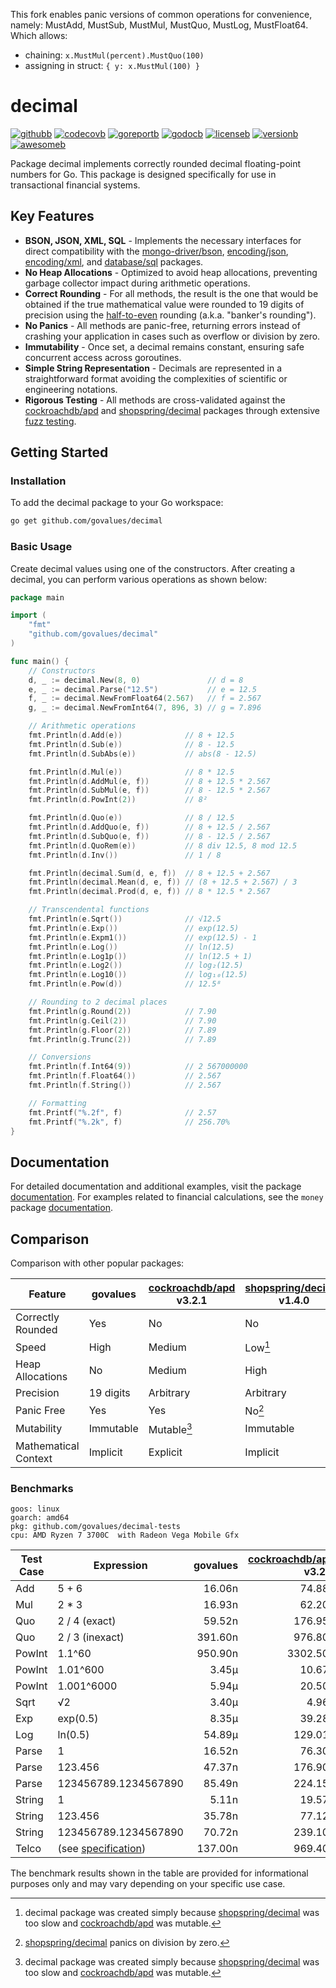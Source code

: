 This fork enables panic versions of common operations for convenience, namely: MustAdd, MustSub, MustMul, MustQuo, MustLog, MustFloat64. Which allows:

- chaining: `x.MustMul(percent).MustQuo(100)`
- assigning in struct: `{ y: x.MustMul(100) }`

# decimal

[![githubb]][github]
[![codecovb]][codecov]
[![goreportb]][goreport]
[![godocb]][godoc]
[![licenseb]][license]
[![versionb]][version]
[![awesomeb]][awesome]

Package decimal implements correctly rounded decimal floating-point numbers for Go.
This package is designed specifically for use in transactional financial systems.

## Key Features

- **BSON, JSON, XML, SQL** - Implements the necessary interfaces for direct compatibility
  with the [mongo-driver/bson], [encoding/json], [encoding/xml], and [database/sql] packages.
- **No Heap Allocations** - Optimized to avoid heap allocations,
  preventing garbage collector impact during arithmetic operations.
- **Correct Rounding** - For all methods, the result is the one that would
  be obtained if the true mathematical value were rounded to 19 digits of
  precision using the [half-to-even] rounding (a.k.a. "banker's rounding").
- **No Panics** - All methods are panic-free, returning errors instead of crashing
  your application in cases such as overflow or division by zero.
- **Immutability** - Once set, a decimal remains constant,
  ensuring safe concurrent access across goroutines.
- **Simple String Representation** - Decimals are represented in a straightforward
  format avoiding the complexities of scientific or engineering notations.
- **Rigorous Testing** - All methods are cross-validated against
  the [cockroachdb/apd] and [shopspring/decimal] packages through extensive [fuzz testing].

## Getting Started

### Installation

To add the decimal package to your Go workspace:

```bash
go get github.com/govalues/decimal
```

### Basic Usage

Create decimal values using one of the constructors.
After creating a decimal, you can perform various operations as shown below:

```go
package main

import (
    "fmt"
    "github.com/govalues/decimal"
)

func main() {
    // Constructors
    d, _ := decimal.New(8, 0)               // d = 8
    e, _ := decimal.Parse("12.5")           // e = 12.5
    f, _ := decimal.NewFromFloat64(2.567)   // f = 2.567
    g, _ := decimal.NewFromInt64(7, 896, 3) // g = 7.896

    // Arithmetic operations
    fmt.Println(d.Add(e))              // 8 + 12.5
    fmt.Println(d.Sub(e))              // 8 - 12.5
    fmt.Println(d.SubAbs(e))           // abs(8 - 12.5)

    fmt.Println(d.Mul(e))              // 8 * 12.5
    fmt.Println(d.AddMul(e, f))        // 8 + 12.5 * 2.567
    fmt.Println(d.SubMul(e, f))        // 8 - 12.5 * 2.567
    fmt.Println(d.PowInt(2))           // 8²

    fmt.Println(d.Quo(e))              // 8 / 12.5
    fmt.Println(d.AddQuo(e, f))        // 8 + 12.5 / 2.567
    fmt.Println(d.SubQuo(e, f))        // 8 - 12.5 / 2.567
    fmt.Println(d.QuoRem(e))           // 8 div 12.5, 8 mod 12.5
    fmt.Println(d.Inv())               // 1 / 8

    fmt.Println(decimal.Sum(d, e, f))  // 8 + 12.5 + 2.567
    fmt.Println(decimal.Mean(d, e, f)) // (8 + 12.5 + 2.567) / 3
    fmt.Println(decimal.Prod(d, e, f)) // 8 * 12.5 * 2.567

    // Transcendental functions
    fmt.Println(e.Sqrt())              // √12.5
    fmt.Println(e.Exp())               // exp(12.5)
    fmt.Println(e.Expm1())             // exp(12.5) - 1
    fmt.Println(e.Log())               // ln(12.5)
    fmt.Println(e.Log1p())             // ln(12.5 + 1)
    fmt.Println(e.Log2())              // log₂(12.5)
    fmt.Println(e.Log10())             // log₁₀(12.5)
    fmt.Println(e.Pow(d))              // 12.5⁸

    // Rounding to 2 decimal places
    fmt.Println(g.Round(2))            // 7.90
    fmt.Println(g.Ceil(2))             // 7.90
    fmt.Println(g.Floor(2))            // 7.89
    fmt.Println(g.Trunc(2))            // 7.89

    // Conversions
    fmt.Println(f.Int64(9))            // 2 567000000
    fmt.Println(f.Float64())           // 2.567
    fmt.Println(f.String())            // 2.567

    // Formatting
    fmt.Printf("%.2f", f)              // 2.57
    fmt.Printf("%.2k", f)              // 256.70%
}
```

## Documentation

For detailed documentation and additional examples, visit the package
[documentation](https://pkg.go.dev/github.com/govalues/decimal#section-documentation).
For examples related to financial calculations, see the `money` package
[documentation](https://pkg.go.dev/github.com/govalues/money#section-documentation).

## Comparison

Comparison with other popular packages:

| Feature              | govalues  | [cockroachdb/apd] v3.2.1 | [shopspring/decimal] v1.4.0 |
| -------------------- | --------- | ------------------------ | --------------------------- |
| Correctly Rounded    | Yes       | No                       | No                          |
| Speed                | High      | Medium                   | Low[^reason]                |
| Heap Allocations     | No        | Medium                   | High                        |
| Precision            | 19 digits | Arbitrary                | Arbitrary                   |
| Panic Free           | Yes       | Yes                      | No[^divzero]                |
| Mutability           | Immutable | Mutable[^reason]         | Immutable                   |
| Mathematical Context | Implicit  | Explicit                 | Implicit                    |

[^reason]: decimal package was created simply because [shopspring/decimal] was
too slow and [cockroachdb/apd] was mutable.

[^divzero]: [shopspring/decimal] panics on division by zero.

### Benchmarks

```text
goos: linux
goarch: amd64
pkg: github.com/govalues/decimal-tests
cpu: AMD Ryzen 7 3700C  with Radeon Vega Mobile Gfx 
```

| Test Case | Expression            | govalues | [cockroachdb/apd] v3.2.1 | [shopspring/decimal] v1.4.0 | govalues vs cockroachdb | govalues vs shopspring |
| --------- | --------------------- | -------: | -----------------------: | --------------------------: | ----------------------: | ---------------------: |
| Add       | 5 + 6                 |   16.06n |                   74.88n |                     140.90n |                +366.22% |               +777.33% |
| Mul       | 2 * 3                 |   16.93n |                   62.20n |                     146.00n |                +267.40% |               +762.37% |
| Quo       | 2 / 4 (exact)         |   59.52n |                  176.95n |                     657.40n |                +197.30% |              +1004.50% |
| Quo       | 2 / 3 (inexact)       |  391.60n |                  976.80n |                    2962.50n |                +149.39% |               +656.42% |
| PowInt    | 1.1^60                |  950.90n |                 3302.50n |                    4599.50n |                +247.32% |               +383.73% |
| PowInt    | 1.01^600              |    3.45µ |                   10.67µ |                      18.67µ |                +209.04% |               +440.89% |
| PowInt    | 1.001^6000            |    5.94µ |                   20.50µ |                     722.22µ |                +244.88% |             +12052.44% |
| Sqrt      | √2                    |    3.40µ |                    4.96µ |                    2101.86µ |                 +46.00% |             +61755.71% |
| Exp       | exp(0.5)              |    8.35µ |                   39.28µ |                      20.06µ |                +370.58% |               +140.32% |
| Log       | ln(0.5)               |   54.89µ |                  129.01µ |                     151.55µ |                +135.03% |               +176.10% |
| Parse     | 1                     |   16.52n |                   76.30n |                     136.55n |                +362.00% |               +726.82% |
| Parse     | 123.456               |   47.37n |                  176.90n |                     242.60n |                +273.44% |               +412.14% |
| Parse     | 123456789.1234567890  |   85.49n |                  224.15n |                     497.95n |                +162.19% |               +482.47% |
| String    | 1                     |    5.11n |                   19.57n |                     198.25n |                +283.21% |              +3783.07% |
| String    | 123.456               |   35.78n |                   77.12n |                     228.85n |                +115.52% |               +539.51% |
| String    | 123456789.1234567890  |   70.72n |                  239.10n |                     337.25n |                +238.12% |               +376.91% |
| Telco     | (see [specification]) |  137.00n |                  969.40n |                    3981.00n |                +607.33% |              +2804.78% |

The benchmark results shown in the table are provided for informational purposes only and may vary depending on your specific use case.

[codecov]: https://codecov.io/gh/govalues/decimal
[codecovb]: https://img.shields.io/codecov/c/github/govalues/decimal/main?color=brightcolor
[goreport]: https://goreportcard.com/report/github.com/govalues/decimal
[goreportb]: https://goreportcard.com/badge/github.com/govalues/decimal
[github]: https://github.com/govalues/decimal/actions/workflows/go.yml
[githubb]: https://img.shields.io/github/actions/workflow/status/govalues/decimal/go.yml
[godoc]: https://pkg.go.dev/github.com/govalues/decimal#section-documentation
[godocb]: https://img.shields.io/badge/go.dev-reference-blue
[version]: https://go.dev/dl
[versionb]: https://img.shields.io/github/go-mod/go-version/govalues/decimal?label=go
[license]: https://en.wikipedia.org/wiki/MIT_License
[licenseb]: https://img.shields.io/github/license/govalues/decimal?color=blue
[awesome]: https://github.com/avelino/awesome-go#financial
[awesomeb]: https://awesome.re/mentioned-badge.svg
[cockroachdb/apd]: https://pkg.go.dev/github.com/cockroachdb/apd
[shopspring/decimal]: https://pkg.go.dev/github.com/shopspring/decimal
[mongo-driver/bson]: https://pkg.go.dev/go.mongodb.org/mongo-driver/v2/bson#ValueUnmarshaler
[encoding/json]: https://pkg.go.dev/encoding/json#Unmarshaler
[encoding/xml]: https://pkg.go.dev/encoding#TextUnmarshaler
[database/sql]: https://pkg.go.dev/database/sql#Scanner
[specification]: https://speleotrove.com/decimal/telcoSpec.html
[fuzz testing]: https://github.com/govalues/decimal-tests
[half-to-even]: https://en.wikipedia.org/wiki/Rounding#Rounding_half_to_even
